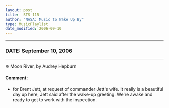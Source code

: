 ```yaml
---
layout: post
title:  STS-115
author: "NASA: Music to Wake Up By"
type: MusicPlaylist
date_modified: 2006-09-10
---
```


----
### DATE: September 10, 2006
----
✵ Moon River, by Audrey Hepburn

#### Comment:
* for Brent Jett, at request of commander Jett's wife. It really is a beautiful day up here, Jett said after the wake-up greeting. We're awake and ready to get to work with the inspection.
